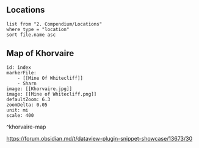 ## Locations
```dataview
list from "2. Compendium/Locations"
where type = "location"
sort file.name asc
```

## Map of Khorvaire

```leaflet
id: index
markerFile: 
	- [[Mine Of Whitecliff]]
	- Sharn
image: [[Khorvaire.jpg]]
image: [[Mine of Whitecliff.png]]
defaultZoom: 6.3
zoomDelta: 0.05
unit: mi
scale: 400
```
^khorvaire-map

https://forum.obsidian.md/t/dataview-plugin-snippet-showcase/13673/30 